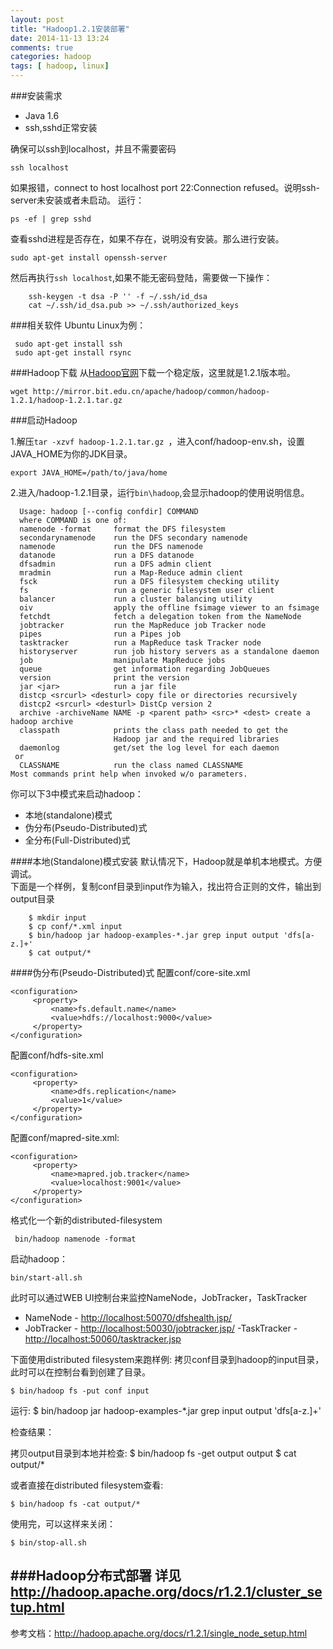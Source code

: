 ```yaml
---
layout: post
title: "Hadoop1.2.1安装部署"
date: 2014-11-13 13:24
comments: true
categories: hadoop
tags: [ hadoop, linux]
---
```

###安装需求
- Java 1.6
- ssh,sshd正常安装

确保可以ssh到localhost，并且不需要密码

    ssh localhost
 如果报错，connect to host localhost port 22:Connection refused。说明ssh-server未安装或者未启动。
 运行：  
 
    ps -ef | grep sshd 
查看sshd进程是否存在，如果不存在，说明没有安装。那么进行安装。

    sudo apt-get install openssh-server

然后再执行`ssh localhost`,如果不能无密码登陆，需要做一下操作：

        ssh-keygen -t dsa -P '' -f ~/.ssh/id_dsa 
        cat ~/.ssh/id_dsa.pub >> ~/.ssh/authorized_keys

<!--more-->
###相关软件
Ubuntu Linux为例：

     sudo apt-get install ssh 
     sudo apt-get install rsync
     
###Hadoop下载
从[Hadoop官网](http://hadoop.apache.org/releases.html)下载一个稳定版，这里就是1.2.1版本啦。

    wget http://mirror.bit.edu.cn/apache/hadoop/common/hadoop-1.2.1/hadoop-1.2.1.tar.gz
    
 ###启动Hadoop
 
 1.解压`tar -xzvf hadoop-1.2.1.tar.gz `，进入conf/hadoop-env.sh，设置JAVA_HOME为你的JDK目录。
 
    export JAVA_HOME=/path/to/java/home
 
 2.进入/hadoop-1.2.1目录，运行`bin\hadoop`,会显示hadoop的使用说明信息。 
 
      Usage: hadoop [--config confdir] COMMAND
      where COMMAND is one of:
      namenode -format     format the DFS filesystem
      secondarynamenode    run the DFS secondary namenode
      namenode             run the DFS namenode
      datanode             run a DFS datanode
      dfsadmin             run a DFS admin client
      mradmin              run a Map-Reduce admin client
      fsck                 run a DFS filesystem checking utility
      fs                   run a generic filesystem user client
      balancer             run a cluster balancing utility
      oiv                  apply the offline fsimage viewer to an fsimage
      fetchdt              fetch a delegation token from the NameNode
      jobtracker           run the MapReduce job Tracker node
      pipes                run a Pipes job
      tasktracker          run a MapReduce task Tracker node
      historyserver        run job history servers as a standalone daemon
      job                  manipulate MapReduce jobs
      queue                get information regarding JobQueues
      version              print the version
      jar <jar>            run a jar file
      distcp <srcurl> <desturl> copy file or directories recursively
      distcp2 <srcurl> <desturl> DistCp version 2
      archive -archiveName NAME -p <parent path> <src>* <dest> create a hadoop archive
      classpath            prints the class path needed to get the
                           Hadoop jar and the required libraries
      daemonlog            get/set the log level for each daemon
     or
      CLASSNAME            run the class named CLASSNAME
    Most commands print help when invoked w/o parameters.
  你可以下3中模式来启动hadoop：
  
  - 本地(standalone)模式
  - 伪分布(Pseudo-Distributed)式
  - 全分布(Full-Distributed)式
  
####本地(Standalone)模式安装
  默认情况下，Hadoop就是单机本地模式。方便调试。   
  下面是一个样例，复制conf目录到input作为输入，找出符合正则的文件，输出到output目录

        $ mkdir input 
        $ cp conf/*.xml input 
        $ bin/hadoop jar hadoop-examples-*.jar grep input output 'dfs[a-z.]+' 
        $ cat output/*
        
####伪分布(Pseudo-Distributed)式
配置conf/core-site.xml

    <configuration>
         <property>
             <name>fs.default.name</name>
             <value>hdfs://localhost:9000</value>
         </property>
    </configuration>
配置conf/hdfs-site.xml

    <configuration>
         <property>
             <name>dfs.replication</name>
             <value>1</value>
         </property>
    </configuration>
    
配置conf/mapred-site.xml:

    <configuration>
         <property>
             <name>mapred.job.tracker</name>
             <value>localhost:9001</value>
         </property>
    </configuration>
    
  格式化一个新的distributed-filesystem
  
     bin/hadoop namenode -format
     
 启动hadoop：
 
    bin/start-all.sh
    
  此时可以通过WEB UI控制台来监控NameNode，JobTracker，TaskTracker
  
- NameNode - <http://localhost:50070/dfshealth.jsp/>
- JobTracker - <http://localhost:50030/jobtracker.jsp/>
-TaskTracker - <http://localhost:50060/tasktracker.jsp>
 
 下面使用distributed filesystem来跑样例:
 拷贝conf目录到hadoop的input目录，此时可以在控制台看到创建了目录。
 
    $ bin/hadoop fs -put conf input

运行:
    $ bin/hadoop jar hadoop-examples-*.jar grep input output 'dfs[a-z.]+'

检查结果：

拷贝output目录到本地并检查:
    $ bin/hadoop fs -get output output 
    $ cat output/*

或者直接在distributed filesystem查看: 

    $ bin/hadoop fs -cat output/*

使用完，可以这样来关闭：

    $ bin/stop-all.sh
 
 
 ###Hadoop分布式部署
 详见<http://hadoop.apache.org/docs/r1.2.1/cluster_setup.html>
---
参考文档：<http://hadoop.apache.org/docs/r1.2.1/single_node_setup.html>